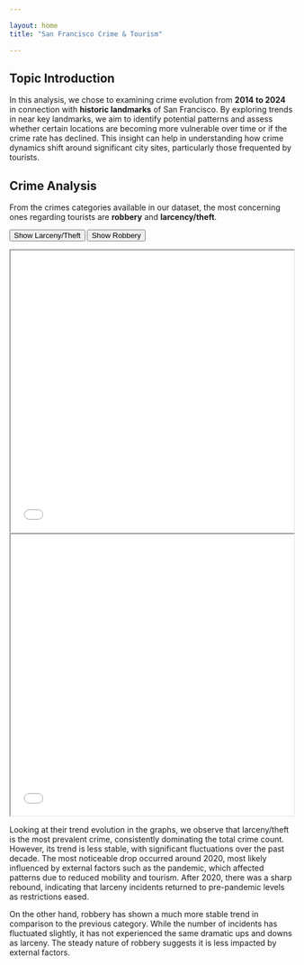 ```yaml
---

layout: home
title: "San Francisco Crime & Tourism"

---
```

<head>
  <link rel="stylesheet" href="{{ site.baseurl }}/style.css">
  <script src="{{ site.baseurl }}/scripts.js" defer></script> <!-- Ensure this file exists and has the JS code -->
</head>

## Topic Introduction

In this analysis, we chose to examining crime evolution from **2014 to 2024** in connection with **historic landmarks** of San Francisco. By exploring trends in  near key landmarks, we aim to identify potential patterns and assess whether certain locations are becoming more vulnerable over time or if the crime rate has declined. This insight can help in understanding how crime dynamics shift around significant city sites, particularly those frequented by tourists.

## Crime Analysis
From the crimes categories available in our dataset, the most concerning ones regarding tourists are **robbery** and **larcency/theft**.

<button onclick="showIframe('larceny')">Show Larceny/Theft</button>
<button onclick="showIframe('robbery')">Show Robbery</button>

<div id="iframeContainer">
    <!-- Initial state: All iframes are hidden -->
    <iframe id="larceny" src="/images/Larceny_Theft_timeseries.html" width="100%" height="500px"></iframe>
    <iframe id="robbery" src="/images/Robbery_timeseries.html" width="100%" height="500px"></iframe>
</div>

Looking at their trend evolution in the graphs, we observe that larceny/theft is the most prevalent crime, consistently dominating the total crime count. However, its trend is less stable, with significant fluctuations over the past decade. The most noticeable drop occurred around 2020, most likely influenced by external factors such as the pandemic, which affected patterns due to reduced mobility and tourism. After 2020, there was a sharp rebound, indicating that larceny incidents returned to pre-pandemic levels as restrictions eased.

On the other hand, robbery has shown a much more stable trend in comparison to the previous category. While the number of incidents has fluctuated slightly, it has not experienced the same dramatic ups and downs as larceny. The steady nature of robbery suggests it is less impacted by external factors.